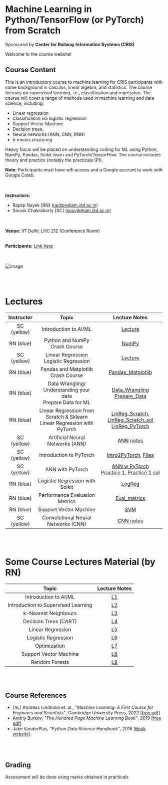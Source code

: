 # Machine Learning in Python/TensorFlow (or PyTorch) from Scratch 
Sponsored by **Center for Railway Information Systems (CRIS)**


Welcome to the course website!

## Course Content
This is an introductory course to machine learning for CRIS participants with some background in calculus, linear algebra, and statistics. The course focuses on supervised learning, i.e., classification and regression. The course will cover a range of methods used in machine learning and data science, including:
- Linear regression
- Classification via logistic regression
- Support Vector Machine 
- Decision trees
- Neural networks (ANN, CNN, RNN)
- k-means clustering

Heavy focus will be placed on understanding coding for ML using Python, NumPy, Pandas, Scikit-learn and PyTorch/TensorFlow.
The course includes theory and practice (notably the practicals (P)). 

**Note**: Participants must have wifi access and a Google account to work with Google Colab.

<br> <br>
**Instructors:** 
* Rajdip Nayek [RN] (rajdipn@am.iitd.ac.in) 
* Souvik Chakraborty [SC] (souvik@am.iitd.ac.in)                 

<br> <br>
**Venue:** IIT Delhi, LHC 212 (Conference Room)
<br> <br>

**Participants:** [Link here](https://docs.google.com/spreadsheets/d/1oaMR--Ofa2Eu0D2LOyaoEWSXh9rScNR0IEASY-Cl-B8/edit?usp=sharing)

<br> <br>
![image](https://github.com/coursesAM/CRIS2024/assets/109568856/4ab3910d-6044-4b56-a66f-bfb0964ba97c)

<br> <br>
# Lectures

|Instructor| Topic | Lecture Notes | 
|:----------:|:------------------------------:|:------------------:|
|SC (yellow) | Introduction to AI/ML | [Lecture](Lectures/Lecture-1_cris.pdf) | 
|RN (blue) | Python and NumPy Crash Course | [NumPy](https://colab.research.google.com/drive/1MvKS3JogqtJHrBfzyFMOcOa0eVskMB4S#scrollTo=el7ocr07qte-) | 
|SC (yellow) | Linear Regression <br> Logistic Regression | [Lecture](Lectures/Lecture-3_cris.pdf) | 
|RN (blue) | Pandas and Matplotlib Crash Course| [Pandas_Matplotlib](https://colab.research.google.com/drive/1sl88MXV_6cictN1vaSEd6J_82swB9zYt)|
|RN (blue) | Data Wrangling/ Understanding your data <br> Prepare Data for ML  |  [Data_Wrangling](https://colab.research.google.com/drive/1QW4Gk6VcPnlSVXfMvwMTcI3OCNzmRQlC) <br> [Prepare_Data](https://colab.research.google.com/drive/19SYTvWptUBR4w7mKayzjJ1wtfTfLQpPY?usp=sharing) | 
|RN (blue) | Linear Regression from Scratch & Sklearn <br> Linear Regression with PyTorch | [LinReg_Scratch](https://colab.research.google.com/drive/1OhVXsRUei6B_TLAoV84WuZ0yVIZDi1sH?usp=sharing), [LinReg_Scratch_sol](https://colab.research.google.com/drive/1s98smWAdOY0RFAMRgZRnT2y-9q0BIDDx?usp=sharing) <br> [LinReg_PyTorch](https://colab.research.google.com/drive/1POGb8tZGDawVLZTfoPUitchtVpxvFwgg?usp=sharing)|
|SC (yellow) | Artificial Neural Networks (ANN)| [ANN notes](https://csciitd-my.sharepoint.com/:p:/g/personal/souvik_iitd_ac_in/EYUdDY0-uH5MnUitD53gZVsB-U2AiRC1WQDJzRSmxQ3XUw?e=wiTLNm) |
|SC (yellow)| Introduction to PyTorch  | [Intro2PyTorch](https://colab.research.google.com/drive/1Bdp9V8ij5d05ayqqiAZ2gS7ZklhNaVVu?usp=sharing),  [Files](https://drive.google.com/drive/folders/1GNu-CsZp4jKPHGFHtkMne3FuDfDEzjrv)| 
|SC (yellow)| ANN with PyTorch  |[ANN w PyTorch](https://colab.research.google.com/drive/1TjU4ethtTMJoWTIoRMrVS3uRYgdqdhq2?usp=sharing) <br> [Practice 1](https://colab.research.google.com/drive/1JxyLjdVWHLEOhj5K56e9oaqOILmLczrO?usp=sharing), [Practice 1 sol](https://colab.research.google.com/drive/1pZI_TC-29z6QzDtDfJhKT_xsAenzTbuE?usp=sharing)|
|RN (blue) | Logistic Regression with Scikit | [LogReg](https://colab.research.google.com/drive/1sVmOl3VjgVEsK8JT_zA4IUBh695E4qsl?usp=sharing) |
|RN (blue) | Performance Evaluation Metrics |[Eval_metrics](https://colab.research.google.com/drive/1LK62xrDBv8MaATYxLms-_rZilR5XJ7qt?usp=sharing) |
|RN (blue) | Support Vector Machine | [SVM](https://colab.research.google.com/drive/1nn2uYXMzVHWEKHMEFqds-XKFyXNPOYBk?usp=sharing) | 
|SC (yellow)| Convolutional Neural Networks (CNN) | [CNN notes](https://csciitd-my.sharepoint.com/:p:/g/personal/souvik_iitd_ac_in/EcdPC_Pmf8dJqomRAKMeXtwBANfHNox9sXYC1kv-0SlwaQ?e=FjZgVQ)

<br> <br>

# Some Course Lectures Material (by RN)

| Topic | Lecture Notes | 
|:--------------------------:|:------------------:|
| Introduction to AI/ML | [L1](Lectures/Intro2ML.pdf) | 
| Introduction to Supervised Learning | [L2](Lectures/Intro2Supervised.pdf)|
| k-Nearest Neighbours |  [L3](Lectures/kNN.pdf) | 
| Decision Trees (CART) | [L4](Lectures/DecisionTrees.pdf)|
| Linear Regression | [L5](Lectures/LinearRegression.pdf)|
| Logistic Regression | [L6](Lectures/LogisticRegression.pdf)|
| Optimization | [L7](Lectures/Parm_Opt.pdf) |
| Support Vector Machine| [L8](https://github.com/coursesAM/APL405W24/blob/6196cdf0a18eccf77b53ee45dfd6b3618ceba7fb/Lectures/Lecture18.pdf) |
| Random Forests | [L9](Lectures/RF.pdf) |


<br> <br>

## Course References
* [AL] Andreas Lindholm et. al., *"Machine Learning: A First Course for Engineers and Scientists"*, Cambridge University Press, 2022 [[free pdf](http://smlbook.org/book/sml-book-draft-latest.pdf)]
* Andriy Burkov, *"The Hundred Page Machine Learning Book"*, 2019 [[free pdf](http://ema.cri-info.cm/wp-content/uploads/2019/07/2019BurkovTheHundred-pageMachineLearning.pdf)].
* Jake VanderPlas, *"Python Data Science Handbook"*, 2016 [[Book website](https://jakevdp.github.io/PythonDataScienceHandbook/index.html)].

<br> <br>

## Grading  
Assessment will be done using marks obtained in practicals

